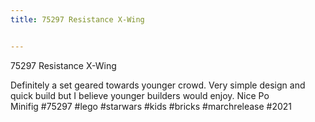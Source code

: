 ```yaml
---
title: 75297 Resistance X-Wing


---
```


75297 Resistance X-Wing 

Definitely a set geared towards younger crowd. Very simple design and quick build but I believe younger builders would enjoy. Nice Po Minifig #75297 #lego #starwars #kids #bricks #marchrelease #2021

<!-- Begin Gallery -->
<!-- End Gallery -->
